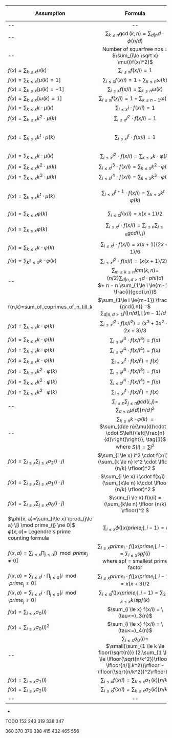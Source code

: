 

| Assumption       | Formula                     | LHS Time  | RHS Time  | LHS Space  | RHS Space|Remarks|
| -------------    |:---------------------------:| ---------:| ---------:|-----------:|---------:|------:|
| --|--|--|--|--|--|--|
| --|$\sum_{k\le n} \gcd(k,n) = \sum_{d\|n} d\cdot\phi(n/d)$|--|--|--|--|--|
| --|Number of  squarfree nos = $\sum_{i\le \sqrt x} \mu(i)f(x/i^2)$|--|--|--|--|--|
| $f(x)=\sum_{k\le x} \mu(k)$|$\sum_{i\le x} f(x/i)=1$|$O(n^{3/4})$|$O(1)$|--|--|--|
| $f(x)=\sum_{k\le x} [\mu(k)=1]$|$\sum_{i\le x} f(x/i) = 1 + \sum_{k \le n} \omega(k)$|--|--|--|--|--|
| $f(x)=\sum_{k\le x} [\mu(k)=-1]$|$\sum_{i\le x} f(x/i) = \sum_{k \le n} \omega(k)$|--|--|--|--|--|
| $f(x)=\sum_{k\le x} [\omega(k)=1]$|$\sum_{i\le x} f(x/i) = 1 + \sum_{k \le n-1} \omega(k)$|--|--|--|--|--|
| $f(x)=\sum_{k\le x} k \cdot \mu(k)$|$\sum_{i\le x} i \cdot f(x/i)=1$|$O(n^{3/4})$|$O(1)$|--|--|--|
| $f(x)=\sum_{k\le x} k^2 \cdot \mu(k)$|$\sum_{i\le x} i^2 \cdot f(x/i)=1$|$O(n^{3/4})$|$O(1)$|--|--|--|
| $f(x)=\sum_{k\le x} k^t \cdot \mu(k)$|$\sum_{i\le x} i^t \cdot f(x/i)=1$|$O(n^{3/4})$|$O(1)$|--|--|holds for any arbitary integer $t$|
| $f(x)=\sum_{k\le x} k \cdot \mu(k)$|$\sum_{i\le x} i^2 \cdot f(x/i)=\sum_{k\le x} k\cdot\varphi(k)$|--|--|--|--|--|
| $f(x)=\sum_{k\le x} k^2 \cdot \mu(k)$|$\sum_{i\le x} i^3 \cdot f(x/i)=\sum_{k\le x} k^2\cdot\varphi(k)$|--|--|--|--|--|
| $f(x)=\sum_{k\le x} k^3 \cdot \mu(k)$|$\sum_{i\le x} i^4 \cdot f(x/i)=\sum_{k\le x} k^3\cdot\varphi(k)$|--|--|--|--|--|
| $f(x)=\sum_{k\le x} k^t \cdot \mu(k)$|$\sum_{i\le x} i^{t+1} \cdot f(x/i)=\sum_{k\le x} k^t\cdot\varphi(k)$|--|--|--|--|holds for any arbitary integer $t$|
| $f(x)=\sum_{k\le x} \varphi(k)$|$\sum_{i \le x}f(x/i)=x(x+1)/2$ |--|--|--|--|--|
| $f(x)=\sum_{k\le x} \varphi(k)$|$\sum_{i \le x} i \cdot f(x/i)=\sum_{i\le n}\sum_{j\le n} gcd(i,j)$|--|--|--|--|[PE 625][GCDEX2][PE351]|
| $f(x)=\sum_{k\le x} k\cdot\varphi(k)$ |$\sum_{i \le x} i \cdot f(x/i)=x(x+1)(2x+1)/6$|$O(n^{3/4})$|$O(1)$|--|--|[PE 448]|
| $f(x)=\sum_{k^2\le x} k\cdot\varphi(k)$|$\sum_{i \le x} i^2 \cdot f(x/i)=(x(x+1)/2)^2$|$O(n^{3/4})$|$O(1)$|--|--|--|
| --|$\sum_{m\le k\le n} lcm(k,n) =$ <br /> $(n/2) \sum_{d\|n, d > 1} d \cdot phi(d)$ <br /> $+ n - n \sum_{1\le i \le{m-1}} \frac{i}{gcd(i,n)}$|--|--|--|--|[ADDLCM]|
| f(n,k)=sum_of_coprimes_of_n_till_k|$\sum_{1\le i \le{m-1}} \frac{i}{gcd(i,n)} =$ <br /> $\sum_{d\|n, d > 1} f(\lfloor {n/d} \rfloor, \lfloor {(m-1)/d} \rfloor)$|--|--|--|--|[ADDLCM]|
| $f(x)=\sum_{k\le x} k\cdot\varphi(k)$|$\sum_{i \le x} i^2 \cdot f(x/i^2)=(x^3+3x^2+2x+3)/3$|$O(n^{3/4})$|$O(1)$|--|--|--|
| $f(x)=\sum_{k\le x} k\cdot\varphi(k)$|$\sum_{i \le x} i^3 \cdot f(x/i^3)=f(x)$|--|--|--|--|--|
| $f(x)=\sum_{k\le x} k\cdot\varphi(k)$|$\sum_{i \le x} i^4 \cdot f(x/i^4)=f(x)$|--|--|--|--|--|
| $f(x)=\sum_{k\le x} k\cdot\varphi(k)$|$\sum_{i \le x} i^t \cdot f(x/i^t)=f(x)$|--|--|--|--|--|
| $f(x)=\sum_{k\le x} k^2\cdot\varphi(k)$|$\sum_{i \le x} i^3 \cdot f(x/i^3)=f(x)$|--|--|--|--|--|
| $f(x)=\sum_{k\le x} k^2\cdot\varphi(k)$|$\sum_{i \le x} i^4 \cdot f(x/i^4)=f(x)$|--|--|--|--|--|
| $f(x)=\sum_{k\le x} k^2\cdot\varphi(k)$|$\sum_{i \le x} i^t \cdot f(x/i^t)=f(x)$|--|--|--|--|--|
| --|$\sum_{i\le n}\sum_{j\le n} gcd(i,j) =$ <br /> $\sum_{d\le n} \mu(d)\lfloor n/d \rfloor ^2$|--|--|--|--|[PE 625][GCDEX2]|
| --|$\sum_{k\le n} k\cdot \varphi(k) \ \ =$ <br /> $\sum_{d\le n}{\mu(d)\cdot d \cdot S\left(\left[\frac{n}{d}\right]\right)}, \tag{1}$  <br /> where $S(i)=\sum i^2$|--|--|--|--|--|
| $f(x)=\sum_{i\le x} \sum_{j\le x} \sigma_2(i\cdot j)$|$\sum_{i \le x} i^2 \cdot f(x/i) = (\sum_{k \le n} k^2 \cdot \lfloor {n/k} \rfloor)^2 $|--|--|--|--|--|
| $f(x)=\sum_{i\le x} \sum_{j\le x} \sigma_1(i\cdot j)$|$\sum_{i \le x} i \cdot f(x/i) = (\sum_{k\le n} k\cdot \lfloor {n/k} \rfloor)^2 $|$O(n^{3/4})$|$O(n^{1/2})$|--|--|[PE 439]|
| $f(x)=\sum_{i\le x} \sum_{j\le x} \sigma_0(i\cdot j)$|$\sum_{i \le x} f(x/i) = (\sum_{k\le n} \lfloor {n/k} \rfloor)^2 $|--|--|--|--|--|--|
| $\phi(x, a)=\sum_{i\le x} \prod_{j\le a} \[i \mod prime_{j} \ne 0]$<br/>$\phi(x,a)=$ Legendre's prime counting formula|$\sum_{i \le x}\phi(\lfloor {x/prime_{i}} \rfloor, i-1) = i$|$O(n^{3/4})$|$O(1)$|--|--|--|
| $f(x, a) = \sum_{i\le x} \prod_{j\le a} [i \mod prime_{j} \ne 0]$|$\sum_{i \le x}  prime_{i} \cdot f(\lfloor {x/prime_{i}} \rfloor, i-1) = \sum_{i \le x} spf(i)$<br/>where spf = smallest prime factor|$O(n^{3/4})$|--|--|--|--|
| $f(x, a) = \sum_{i\le x} i \cdot \prod_{j\le a}[i \mod prime_{j} \ne 0]$|$\sum_{i \le x}  prime_{i} \cdot f(\lfloor {x/prime_{i}} \rfloor, i-1) = x(x+3)/2$|$O(n^{3/4})$|$O(1)$|--|--|--|
| $f(x, a)= \sum_{i\le x} i \cdot \prod_{j\le a} [i \mod prime_{j} \ne 0]$|$\sum_{i \le x} f(\lfloor {x/prime_{i}} \rfloor, i-1) = \sum_{2 \le k \le x} k/spf(k)$|--|--|--|--|--|
| $f(x)=\sum_{i\le x} \sigma_0(i)$|$\sum_{i \le x} f(x/i) = \(tau<=)_3(n)$|--|--|--|--|--|
| $f(x)=\sum_{i\le x} \sigma_0(i)^2$|$\sum_{i \le x} f(x/i) = \(tau<=)_4(n)$|--|--|--|--|--|
| --|$\sum_{i\le x} \sigma_0(i)=$<br />$\small{\sum_{1 \le k \le floor(\sqrt(n))} (2.\sum_{1 \le j \le \lfloor(\sqrt{n/k^2})\rfloor} \lfloor{n/(j.k^2)}\rfloor - \lfloor(\sqrt{n/k^2})^2\rfloor)}$|--|--|--|--|--|
| $f(x)=\sum_{i\le x} \sigma_1(i)$|$\sum_{i\le x} f(x/i)= \sum_{k\le x}\sigma_1(k)\lfloor{n/k}\rfloor$|--|--|--|--|--|
| $f(x)=\sum_{i\le x} \sigma_2(i)$|$\sum_{i\le x} f(x/i)= \sum_{k\le x}\sigma_2(k)\lfloor{n/k}\rfloor$|--|--|--|--|--|
| --|--|--|--|--|--|--|

-  
TODO
152
243
319
338
347

360
370
379
388
415
432
465
556

